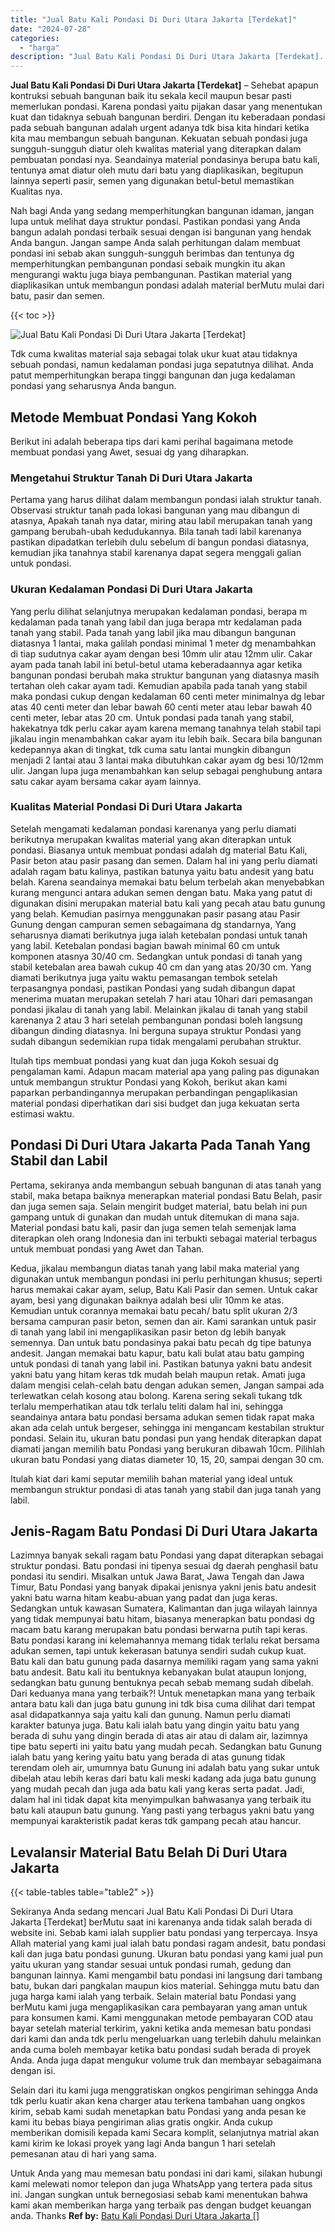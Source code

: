 ```yaml
---
title: "Jual Batu Kali Pondasi Di Duri Utara Jakarta [Terdekat]"
date: "2024-07-28"
categories: 
  - "harga"
description: "Jual Batu Kali Pondasi Di Duri Utara Jakarta [Terdekat]. Untuk Anda yang mau memesan batu pondasi ini dari kami, silakan hubungi kami melewati nomor telepon..."
---
```


**Jual Batu Kali Pondasi Di Duri Utara Jakarta \[Terdekat\]** – Sehebat apapun kontruksi sebuah bangunan baik itu sekala kecil maupun besar pasti memerlukan pondasi. Karena pondasi yaitu pijakan dasar yang menentukan kuat dan tidaknya sebuah bangunan berdiri. Dengan itu keberadaan pondasi pada sebuah bangunan adalah urgent adanya tdk bisa kita hindari ketika kita mau membangun sebuah bangunan. Kekuatan sebuah pondasi juga sungguh-sungguh diatur oleh kwalitas material yang diterapkan dalam pembuatan pondasi nya. Seandainya material pondasinya berupa batu kali, tentunya amat diatur oleh mutu dari batu yang diaplikasikan, begitupun lainnya seperti pasir, semen yang digunakan betul-betul memastikan Kualitas nya.

Nah bagi Anda yang sedang memperhitungkan bangunan idaman, jangan lupa untuk melihat daya struktur pondasi. Pastikan pondasi yang Anda bangun adalah pondasi terbaik sesuai dengan isi bangunan yang hendak Anda bangun. Jangan sampe Anda salah perhitungan dalam membuat pondasi ini sebab akan sungguh-sungguh berimbas dan tentunya dg memperhitungkan pembangunan pondasi sebaik mungkin itu akan mengurangi waktu juga biaya pembangunan. Pastikan material yang diaplikasikan untuk membangun pondasi adalah material berMutu mulai dari batu, pasir dan semen.

{{< toc >}}

![Jual Batu Kali Pondasi Di Duri Utara Jakarta [Terdekat]](/images/jual-batu-kali-26.png)

Tdk cuma kwalitas material saja sebagai tolak ukur kuat atau tidaknya sebuah pondasi, namun kedalaman pondasi juga sepatutnya dilihat. Anda patut memperhitungkan berapa tinggi bangunan dan juga kedalaman pondasi yang seharusnya Anda bangun.

## Metode Membuat Pondasi Yang Kokoh

Berikut ini adalah beberapa tips dari kami perihal bagaimana metode membuat pondasi yang Awet, sesuai dg yang diharapkan.

### Mengetahui Struktur Tanah Di Duri Utara Jakarta

Pertama yang harus dilihat dalam membangun pondasi ialah struktur tanah. Observasi struktur tanah pada lokasi bangunan yang mau dibangun di atasnya, Apakah tanah nya datar, miring atau labil merupakan tanah yang gampang berubah-ubah kedudukannya. Bila tanah tadi labil karenanya pastikan dipadatkan terlebih dulu sebelum di bangun pondasi diatasnya, kemudian jika tanahnya stabil karenanya dapat segera menggali galian untuk pondasi.

### Ukuran Kedalaman Pondasi Di Duri Utara Jakarta

Yang perlu dilihat selanjutnya merupakan kedalaman pondasi, berapa m kedalaman pada tanah yang labil dan juga berapa mtr kedalaman pada tanah yang stabil. Pada tanah yang labil jika mau dibangun bangunan diatasnya 1 lantai, maka galilah pondasi minimal 1 meter dg menambahkan di tiap sudutnya cakar ayam dengan besi 10mm ulir atau 12mm ulir. Cakar ayam pada tanah labil ini betul-betul utama keberadaannya agar ketika bangunan pondasi berubah maka struktur bangunan yang diatasnya masih tertahan oleh cakar ayam tadi. Kemudian apabila pada tanah yang stabil maka pondasi cukup dengan kedalaman 60 centi meter minimalnya dg lebar atas 40 centi meter dan lebar bawah 60 centi meter atau lebar bawah 40 centi meter, lebar atas 20 cm. Untuk pondasi pada tanah yang stabil, hakekatnya tdk perlu cakar ayam karena memang tanahnya telah stabil tapi jikalau ingin menambahkan cakar ayam itu lebih baik. Secara bila bangunan kedepannya akan di tingkat, tdk cuma satu lantai mungkin dibangun menjadi 2 lantai atau 3 lantai maka dibutuhkan cakar ayam dg besi 10/12mm ulir. Jangan lupa juga menambahkan kan selup sebagai penghubung antara satu cakar ayam bersama cakar ayam lainnya.

### Kualitas Material Pondasi Di Duri Utara Jakarta

Setelah mengamati kedalaman pondasi karenanya yang perlu diamati berikutnya merupakan kwalitas material yang akan diterapkan untuk pondasi. Biasanya untuk membuat pondasi adalah dg material Batu Kali, Pasir beton atau pasir pasang dan semen. Dalam hal ini yang perlu diamati adalah ragam batu kalinya, pastikan batunya yaitu batu andesit yang batu belah. Karena seandainya memakai batu belum terbelah akan menyebabkan kurang mengunci antara adukan semen dengan batu. Maka yang patut di digunakan disini merupakan material batu kali yang pecah atau batu gunung yang belah. Kemudian pasirnya menggunakan pasir pasang atau Pasir Gunung dengan campuran semen sebagaimana dg standarnya, Yang seharusnya diamati berikutnya juga ialah ketebalan pondasi untuk tanah yang labil. Ketebalan pondasi bagian bawah minimal 60 cm untuk komponen atasnya 30/40 cm. Sedangkan untuk pondasi di tanah yang stabil ketebalan area bawah cukup 40 cm dan yang atas 20/30 cm. Yang diamati berikutnya juga yaitu waktu pemasangan tembok setelah terpasangnya pondasi, pastikan Pondasi yang sudah dibangun dapat menerima muatan merupakan setelah 7 hari atau 10hari dari pemasangan pondasi jikalau di tanah yang labil. Melainkan jikalau di tanah yang stabil karenanya 2 atau 3 hari setelah pembangunan pondasi boleh langsung dibangun dinding diatasnya. Ini berguna supaya struktur Pondasi yang sudah dibangun sedemikian rupa tidak mengalami perubahan struktur.

Itulah tips membuat pondasi yang kuat dan juga Kokoh sesuai dg pengalaman kami. Adapun macam material apa yang paling pas digunakan untuk membangun struktur Pondasi yang Kokoh, berikut akan kami paparkan perbandingannya merupakan perbandingan pengaplikasian material pondasi diperhatikan dari sisi budget dan juga kekuatan serta estimasi waktu.

## Pondasi Di Duri Utara Jakarta Pada Tanah Yang Stabil dan Labil

Pertama, sekiranya anda membangun sebuah bangunan di atas tanah yang stabil, maka betapa baiknya menerapkan material pondasi Batu Belah, pasir dan juga semen saja. Selain mengirit budget material, batu belah ini pun gampang untuk di gunakan dan mudah untuk ditemukan di mana saja. Material pondasi batu kali, pasir dan juga semen telah semenjak lama diterapkan oleh orang Indonesia dan ini terbukti sebagai material terbagus untuk membuat pondasi yang Awet dan Tahan.

Kedua, jikalau membangun diatas tanah yang labil maka material yang digunakan untuk membangun pondasi ini perlu perhitungan khusus; seperti harus memakai cakar ayam, selup, Batu Kali Pasir dan semen. Untuk cakar ayam, besi yang digunakan baiknya adalah besi ulir 10mm ke atas. Kemudian untuk corannya memakai batu pecah/ batu split ukuran 2/3 bersama campuran pasir beton, semen dan air. Kami sarankan untuk pasir di tanah yang labil ini mengaplikasikan pasir beton dg lebih banyak semennya. Dan untuk batu pondasinya pakai batu pecah dg tipe batunya andesit. Jangan memakai batu kapur, batu kali bulat atau batu gamping untuk pondasi di tanah yang labil ini. Pastikan batunya yakni batu andesit yakni batu yang hitam keras tdk mudah belah maupun retak. Amati juga dalam mengisi celah-celah batu dengan adukan semen, Jangan sampai ada terlewatkan celah kosong atau bolong. Karena sering sekali tukang tdk terlalu memperhatikan atau tdk terlalu teliti dalam hal ini, sehingga seandainya antara batu pondasi bersama adukan semen tidak rapat maka akan ada celah untuk bergeser, sehingga ini mengancam kestabilan struktur pondasi. Selain itu, ukuran batu pondasi pun yang hendak diterapkan dapat diamati jangan memilih batu Pondasi yang berukuran dibawah 10cm. Pilihlah ukuran batu Pondasi yang diatas diameter 10, 15, 20, sampai dengan 30 cm.

Itulah kiat dari kami seputar memilih bahan material yang ideal untuk membangun struktur pondasi di atas tanah yang stabil dan juga tanah yang labil.

## Jenis-Ragam Batu Pondasi Di Duri Utara Jakarta

Lazimnya banyak sekali ragam batu Pondasi yang dapat diterapkan sebagai struktur pondasi. Batu pondasi ini tipenya sesuai dg daerah penghasil batu pondasi itu sendiri. Misalkan untuk Jawa Barat, Jawa Tengah dan Jawa Timur, Batu Pondasi yang banyak dipakai jenisnya yakni jenis batu andesit yakni batu warna hitam keabu-abuan yang padat dan juga keras. Sedangkan untuk kawasan Sumatera, Kalimantan dan juga wilayah lainnya yang tidak mempunyai batu hitam, biasanya menerapkan batu pondasi dg macam batu karang merupakan batu pondasi berwarna putih tapi keras. Batu pondasi karang ini kelemahannya memang tidak terlalu rekat bersama adukan semen, tapi untuk kekerasan batunya sendiri sudah cukup kuat. Batu kali dan batu gunung pada dasarnya memiliki ragam yang sama yakni batu andesit. Batu kali itu bentuknya kebanyakan bulat ataupun lonjong, sedangkan batu gunung bentuknya pecah sebab memang sudah dibelah. Dari keduanya mana yang terbaik?! Untuk menetapkan mana yang terbaik antara batu kali dan juga batu gunung ini tdk bisa cuma dilihat dari tempat asal didapatkannya saja yaitu kali dan gunung. Namun perlu diamati karakter batunya juga. Batu kali ialah batu yang dingin yaitu batu yang berada di suhu yang dingin berada di atas air atau di dalam air, lazimnya tipe batu seperti ini yaitu batu yang mudah pecah. Sedangkan batu Gunung ialah batu yang kering yaitu batu yang berada di atas gunung tidak terendam oleh air, umumnya batu Gunung ini adalah batu yang sukar untuk dibelah atau lebih keras dari batu kali meski kadang ada juga batu gunung yang mudah pecah dan juga ada batu kali yang keras serta padat. Jadi, dalam hal ini tidak dapat kita menyimpulkan bahwasanya yang terbaik itu batu kali ataupun batu gunung. Yang pasti yang terbagus yakni batu yang mempunyai karakteristik padat keras tdk gampang pecah atau hancur.

## Levalansir Material Batu Belah Di Duri Utara Jakarta

{{< table-tables table="table2" >}}

Sekiranya Anda sedang mencari Jual Batu Kali Pondasi Di Duri Utara Jakarta \[Terdekat\] berMutu saat ini karenanya anda tidak salah berada di website ini. Sebab kami ialah supplier batu pondasi yang terpercaya. Insya Allah material yang kami jual ialah batu pondasi ragam andesit, batu pondasi kali dan juga batu pondasi gunung. Ukuran batu pondasi yang kami jual pun yaitu ukuran yang standar sesuai untuk pondasi rumah, gedung dan bangunan lainnya. Kami mengambil batu pondasi ini langsung dari tambang batu, bukan dari pangkalan maupun kios material. Sehingga mutu batu dan juga harga kami ialah yang terbaik. Selain material batu Pondasi yang berMutu kami juga mengaplikasikan cara pembayaran yang aman untuk para konsumen kami. Kami menggunakan metode pembayaran COD atau bayar setelah material terkirim, yakni ketika anda memesan batu pondasi dari kami dan anda tdk perlu mengeluarkan uang terlebih dahulu melainkan anda cuma boleh membayar ketika batu pondasi sudah berada di proyek Anda. Anda juga dapat mengukur volume truk dan membayar sebagaimana dengan isi.

Selain dari itu kami juga menggratiskan ongkos pengiriman sehingga Anda tdk perlu kuatir akan kena charger atau terkena tambahan uang ongkos kirim, sebab kami sudah menetapkan batu Pondasi yang anda pesan ke kami itu bebas biaya pengiriman alias gratis ongkir. Anda cukup memberikan domisili kepada kami Secara komplit, selanjutnya matrial akan kami kirim ke lokasi proyek yang lagi Anda bangun 1 hari setelah pemesanan atau di hari yang sama.

Untuk Anda yang mau memesan batu pondasi ini dari kami, silakan hubungi kami melewati nomor telepon dan juga WhatsApp yang tertera pada situs ini. Jangan sungkan untuk bernegosiasi sebab kami menentukan bahwa kami akan memberikan harga yang terbaik pas dengan budget keuangan anda. Thanks
**Ref by:** [Batu Kali Pondasi Duri Utara Jakarta []](https://id.wikipedia.org/wiki/Batu)
